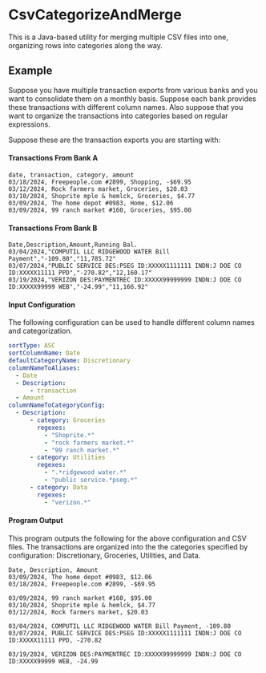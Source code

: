 # CsvCategorizeAndMerge

This is a Java-based utility for merging multiple CSV files into one, organizing rows into categories along the way.

## Example
Suppose you have multiple transaction exports from various banks and you want to consolidate them on a monthly basis.
Suppose each bank provides these transactions with different column names. Also suppose that you want to 
organize the transactions into categories based on regular expressions.

Suppose these are the transaction exports you are starting with:
#### Transactions From Bank A
```csv
date, transaction, category, amount
03/18/2024, Freepeople.com #2899, Shopping, -$69.95
03/12/2024, Rock farmers market, Groceries, $20.03
03/10/2024, Shoprite mple & hemlck, Groceries, $4.77
03/09/2024, The home depot #0983, Home, $12.06
03/09/2024, 99 ranch market #160, Groceries, $95.00
```
#### Transactions From Bank B
```csv
Date,Description,Amount,Running Bal.
03/04/2024,"COMPUTIL LLC RIDGEWOOD WATER Bill Payment","-109.80","11,785.72"
03/07/2024,"PUBLIC SERVICE DES:PSEG ID:XXXXX1111111 INDN:J DOE CO ID:XXXXX11111 PPD","-270.82","12,160.17"
03/19/2024,"VERIZON DES:PAYMENTREC ID:XXXXX99999999 INDN:J DOE CO ID:XXXXX99999 WEB","-24.99","11,166.92"
```
#### Input Configuration
The following configuration can be used to handle different column names and categorization.
```yaml
sortType: ASC
sortColumnName: Date
defaultCategoryName: Discretionary
columnNameToAliases:
  - Date
  - Description:
      - transaction
  - Amount
columnNameToCategoryConfig:
  - Description:
      - category: Groceries
        regexes:
          - "Shoprite.*"
          - "rock farmers market.*"
          - "99 ranch market.*"
      - category: Utilities
        regexes:
          - ".*ridgewood water.*"
          - "public service.*pseg.*"
      - category: Data
        regexes:
          - "verizon.*"
```
#### Program Output
This program outputs the following for the above configuration and CSV files. The transactions are organized into the 
the categories specified by configuration: Discretionary, Groceries, Utilities, and Data.
```csv
Date, Description, Amount
03/09/2024, The home depot #0983, $12.06
03/18/2024, Freepeople.com #2899, -$69.95

03/09/2024, 99 ranch market #160, $95.00
03/10/2024, Shoprite mple & hemlck, $4.77
03/12/2024, Rock farmers market, $20.03

03/04/2024, COMPUTIL LLC RIDGEWOOD WATER Bill Payment, -109.80
03/07/2024, PUBLIC SERVICE DES:PSEG ID:XXXXX1111111 INDN:J DOE CO ID:XXXXX11111 PPD, -270.82

03/19/2024, VERIZON DES:PAYMENTREC ID:XXXXX99999999 INDN:J DOE CO ID:XXXXX99999 WEB, -24.99 
```

